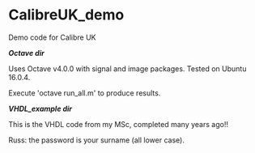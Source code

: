 # CalibreUK_demo
Demo code for Calibre UK

***Octave dir***

Uses Octave v4.0.0 with signal and image packages.
Tested on Ubuntu 16.0.4.

Execute 'octave run_all.m' to produce results.


***VHDL_example dir***

This is the VHDL code from my MSc, completed many years ago!!

Russ: the password is your surname (all lower case).



